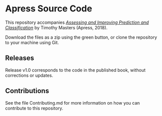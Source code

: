 # Apress Source Code

This repository accompanies [*Assessing and Improving Prediction and Classification*](http://www.apress.com/9781484233351) by Timothy Masters (Apress, 2018).

[comment]: #cover


Download the files as a zip using the green button, or clone the repository to your machine using Git.

## Releases

Release v1.0 corresponds to the code in the published book, without corrections or updates.

## Contributions

See the file Contributing.md for more information on how you can contribute to this repository.

